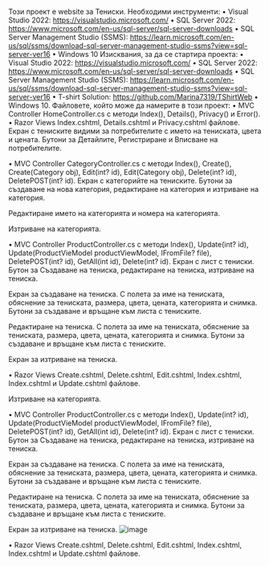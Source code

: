 Този проект е website за Тениски.
Необходими инструменти:
•	Visual Studio 2022: https://visualstudio.microsoft.com/
•	SQL Server 2022: https://www.microsoft.com/en-us/sql-server/sql-server-downloads
•	SQL Server Management Studio (SSMS): https://learn.microsoft.com/en-us/sql/ssms/download-sql-server-management-studio-ssms?view=sql-server-ver16
•	Windows 10
Изисквания, за да се стартира проекта:
•	Visual Studio 2022: https://visualstudio.microsoft.com/
•	SQL Server 2022: https://www.microsoft.com/en-us/sql-server/sql-server-downloads
•	SQL Server Management Studio (SSMS): https://learn.microsoft.com/en-us/sql/ssms/download-sql-server-management-studio-ssms?view=sql-server-ver16
•	T-shirt Solution: https://github.com/Marina7319/TShirtWeb
•	Windows 10.
Файловете, който може да намерите в този проект:
•	MVC Controller HomeController.cs с методи Index(), Details(), Privacy()  и Error().
•	Razor Views Index.cshtml, Details.cshtml и Privacy.cshtml файлове.
Екран с тениските видими за потребителите с името на тениската, цвета и цената. Бутони за Детайлите, Регистриране и Вписване на потребителите.

•	MVC Controller CategoryController.cs с методи Index(), Create(), Create(Category obj), Edit(int? id), Edit(Category obj), Delete(int? id), DeletePOST(int? id).
Екран с категорийте на тениските. Бутони за създаване на нова категория, редактиране на категория и изтриване на категория.

Редактиране името на категорията и номера на категорията.


Изтриване на категорията.

•	MVC Controller ProductController.cs  с методи Index(), Update(int? id), Update(ProductVieModel productViewModel, IFromFile? file), DeletePOST(int? id), GetAll(int id), Delete(int? id).
Екран с лист с тениски. Бутон за Създаване на тениска, редактиране на тениска, изтриване на тениска.

Екран за създаване на тениска.  С полета за име на тениската, обяснение за тениската, размера, цвета, цената, категорията и снимка. Бутони за създаване и връщане към листа с тениските.

Редактиране на тениска. С полета за име на тениската, обяснение за тениската, размера, цвета, цената, категорията и снимка. Бутони за създаване и връщане към листа с тениските.

Екран за изтриване на тениска.

•	Razor Views Create.cshtml, Delete.cshtml, Edit.cshtml, Index.cshtml, Index.cshtml и Update.cshtml файлове.

Изтриване на категорията.

•	MVC Controller ProductController.cs  с методи Index(), Update(int? id), Update(ProductVieModel productViewModel, IFromFile? file), DeletePOST(int? id), GetAll(int id), Delete(int? id).
Екран с лист с тениски. Бутон за Създаване на тениска, редактиране на тениска, изтриване на тениска.

Екран за създаване на тениска.  С полета за име на тениската, обяснение за тениската, размера, цвета, цената, категорията и снимка. Бутони за създаване и връщане към листа с тениските.

Редактиране на тениска. С полета за име на тениската, обяснение за тениската, размера, цвета, цената, категорията и снимка. Бутони за създаване и връщане към листа с тениските.

Екран за изтриване на тениска.
![image](https://github.com/Marina7319/TShirtWeb/assets/100438974/730d44c5-6d6a-4508-9818-843c7953497e)

•	Razor Views Create.cshtml, Delete.cshtml, Edit.cshtml, Index.cshtml, Index.cshtml и Update.cshtml файлове.

